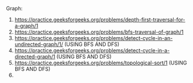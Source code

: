 Graph:

1) https://practice.geeksforgeeks.org/problems/depth-first-traversal-for-a-graph/1
2) https://practice.geeksforgeeks.org/problems/bfs-traversal-of-graph/1
3) https://practice.geeksforgeeks.org/problems/detect-cycle-in-an-undirected-graph/1/ (USING BFS AND DFS)
4) https://practice.geeksforgeeks.org/problems/detect-cycle-in-a-directed-graph/1 (USING BFS AND DFS)
5) https://practice.geeksforgeeks.org/problems/topological-sort/1 (USING BFS AND DFS)
6) 
